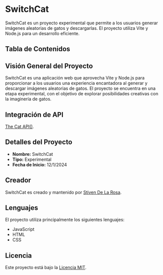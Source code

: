 # SwitchCat

SwitchCat es un proyecto experimental que permite a los usuarios generar imágenes aleatorias de gatos y descargarlas. El proyecto utiliza Vite y Node.js para un desarrollo eficiente.

## Tabla de Contenidos


## Visión General del Proyecto

SwitchCat es una aplicación web que aprovecha Vite y Node.js para proporcionar a los usuarios una experiencia encantadora al generar y descargar imágenes aleatorias de gatos. El proyecto se encuentra en una etapa experimental, con el objetivo de explorar posibilidades creativas con la imaginería de gatos.

## Integración de API 

[The Cat API()](https://api.thecatapi.com/v1/images/search).
## Detalles del Proyecto

- **Nombre:** SwitchCat
- **Tipo:** Experimental
- **Fecha de Inicio:** 12/1/2024

## Creador

SwitchCat es creado y mantenido por [Stiven De La Rosa](https://www.linkedin.com/in/stiven-de-la-rosa-brito).

## Lenguajes

El proyecto utiliza principalmente los siguientes lenguajes:

- JavaScript
- HTML
- CSS


## Licencia

Este proyecto está bajo la [Licencia MIT](LICENSE).
```
